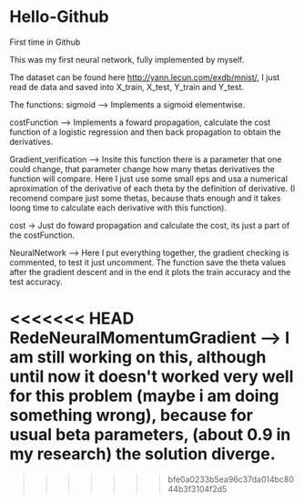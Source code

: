 # Hello-Github
First time in Github

This was my first neural network, fully implemented by myself. 

The dataset can be found here http://yann.lecun.com/exdb/mnist/, 
I just read de data and saved into X_train, X_test, Y_train and
Y_test.

The functions:
sigmoid --> Implements a sigmoid elementwise.

costFunction --> Implements a foward propagation, calculate the 
cost function of a logistic regression and then back propagation
to obtain the derivatives.

Gradient_verification --> Insite this function there is a parameter
that one could change, that parameter change how many thetas 
derivatives the function will compare. Here I just use some small
eps and usa a numerical aproximation of the derivative of each theta
by the definition of derivative. (I recomend compare just some thetas,
because thats enough and it takes loong time to calculate each derivative
with this function).

cost -> Just do foward propagation and calculate the cost, its just a part
of the costFunction.

NeuralNetwork --> Here I put everything together, the gradient checking is 
commented, to test it just uncomment. The function save the theta values
after the gradient descent and in the end it plots the train accuracy and 
the test accuracy.

<<<<<<< HEAD
RedeNeuralMomentumGradient --> I am still working on this, although until now 
it doesn't worked very well for this problem (maybe i am doing something wrong),
because for usual beta parameters, (about 0.9 in my research) the solution diverge.
=======
>>>>>>> bfe0a0233b5ea96c37da014bc8044b3f3104f2d5


